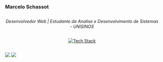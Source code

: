 ### Marcelo Schassot

##
<p align="center">
  <i>Desenvolvedor Web | Estudante de Analise e Desenvolvimento de Sistemas - UNISINOS</i>
</p>

##

<p align="center">
  <a href="https://skillicons.dev">
    <img src="https://skillicons.dev/icons?i=html,css,javascript,git,github,linux" alt="Tech Stack"/>
  </a>
</p>

##

<div>
  <a href="https://www.linkedin.com/in/marcelo-c-schassot-angst-68ba00163/" target="_blank"><img src="https://img.shields.io/badge/LinkedIn-0077B5?style=for-the-badge&logo=linkedin&logoColor=white" target="_blank"></a>
  <a href="https://steamcommunity.com/profiles/76561198216974044/" target="_blank"><img src="https://img.shields.io/badge/Steam-000000?style=for-the-badge&logo=steam&logoColor=white" target="_blank"></a>
</div>



